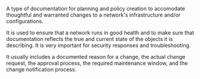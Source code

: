 A type of documentation for planning and policy creation to accomodate thoughtful and warranted changes to a network's infrastructure and/or configurations.

It is used to ensure that a network runs in good health and to make sure that documentation reflects the true and current state of the objects it is describing. It is very important for security responses and troubleshooting.

It usually includes a documented reason for a change, the actual change request, the approval process, the required maintenance window, and the change notification process.